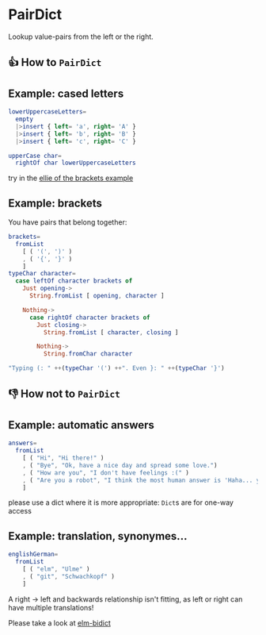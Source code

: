 # PairDict
Lookup value-pairs from the left or the right.

## 👍 How to `PairDict`

## Example: cased letters
```elm
lowerUppercaseLetters=
  empty
  |>insert { left= 'a', right= 'A' }
  |>insert { left= 'b', right= 'B' }
  |>insert { left= 'c', right= 'C' }

upperCase char=
  rightOf char lowerUppercaseLetters
```
try in the [ellie of the brackets example](https://ellie-app.com/bNFGFYtdbDBa1)

## Example: brackets
You have pairs that belong together:
```elm
brackets=
  fromList
    [ ( '(', ')' )
    , ( '{', '}' )
    ]
typeChar character=
  case leftOf character brackets of
    Just opening->
      String.fromList [ opening, character ]

    Nothing->
      case rightOf character brackets of
        Just closing->
          String.fromList [ character, closing ]

        Nothing->
          String.fromChar character

"Typing (: " ++(typeChar '(') ++". Even }: " ++(typeChar '}')
```

## 👎 How not to `PairDict`

## Example: automatic answers
```elm
answers=
  fromList
    [ ( "Hi", "Hi there!" )
    , ( "Bye", "Ok, have a nice day and spread some love.")
    , ( "How are you", "I don't have feelings :(" )
    , ( "Are you a robot", "I think the most human answer is 'Haha... yes'" )
    ]
```
please use a dict where it is more appropriate: `Dict`s are for one-way access

## Example: translation, synonymes...
```elm
englishGerman=
  fromList
    [ ( "elm", "Ulme" )
    , ( "git", "Schwachkopf" )
    ]
```
A right → left and backwards relationship isn't fitting,
as left or right can have multiple translations!

Please take a look at [elm-bidict](https://github.com/Janiczek/elm-bidict)
